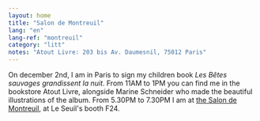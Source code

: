 ```yaml
---
layout: home
title: "Salon de Montreuil"
lang: "en"
lang-ref: "montreuil"
category: "litt"
notes: "Atout Livre: 203 bis Av. Daumesnil, 75012 Paris"
---
```

On december 2nd, I am in Paris to sign my children book *Les Bêtes sauvages grandissent la nuit*. From 11AM to 1PM you can find me in the bookstore Atout Livre, alongside Marine Schneider who made the beautiful illustrations of the album. From 5.30PM to 7.30PM I am at [the Salon de Montreuil](https://slpjplus.fr/salon/), at Le Seuil's booth F24.
